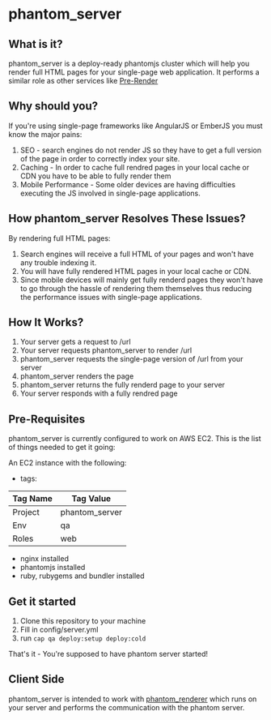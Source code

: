 # phantom_server

## What is it?

phantom_server is a deploy-ready phantomjs cluster which will help you render
full HTML pages for your single-page web application.
It performs a similar role as other services like [Pre-Render](https://prerender.io/)

## Why should you?

If you're using single-page frameworks like AngularJS or EmberJS you must know
the major pains:
1. SEO - search engines do not render JS so they have to get a full version of
   the page in order to correctly index your site.
2. Caching - In order to cache full rendred pages in your local cache or CDN
   you have to be able to fully render them
3. Mobile Performance - Some older devices are having difficulties executing
   the JS involved in single-page applications.

## How phantom_server Resolves These Issues?

By rendering full HTML pages:
1. Search engines will receive a full HTML of your pages and won't have any
   trouble indexing it.
2. You will have fully rendered HTML pages in your local cache or CDN.
3. Since mobile devices will mainly get fully renderd pages they won't have to
   go through the hassle of rendering them themselves thus reducing the
   performance issues with single-page applications.

## How It Works?

1. Your server gets a request to /url
2. Your server requests phantom_server to render /url
3. phantom_server requests the single-page version of /url from your server
4. phantom_server renders the page
5. phantom_server returns the fully renderd page to your server
6. Your server responds with a fully rendred page

## Pre-Requisites

phantom_server is currently configured to work on AWS EC2.
This is the list of things needed to get it going:

An EC2 instance with the following:
  * tags:

  | Tag Name      | Tag Value   
  | ------------- | -------------
  | Project       | phantom_server
  | Env           | qa      
  | Roles         | web 

  * nginx installed
  * phantomjs installed
  * ruby, rubygems and bundler installed

## Get it started

1. Clone this repository to your machine
2. Fill in config/server.yml
3. run `cap qa deploy:setup deploy:cold`

That's it - You're supposed to have phantom server started!

## Client Side

phantom_server is intended to work with [phantom_renderer](https://github.com/FTBpro/phantom_renderer)
which runs on your server and performs the communication with the phantom server.



